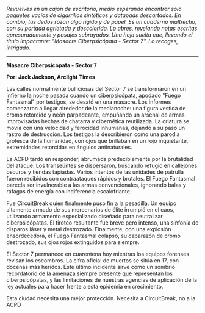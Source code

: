 _Revuelves en un cajón de escritorio, medio esperando encontrar solo paquetes vacíos de cigarrillos sintéticos y datapads descartados. En cambio, tus dedos rozan algo rígido y de papel. Es un cuaderno maltrecho, con su portada agrietada y descolorida. Lo abres, revelando notas escritas apresuradamente y pasajes subrayados. Una hoja suelta cae, llevando el título impactante: "Masacre Ciberpsicópata - Sector 7". Lo recoges, intrigado._

---

**Masacre Ciberpsicópata - Sector 7**

**Por: Jack Jackson, Arclight Times**

Las calles normalmente bulliciosas del Sector 7 se transformaron en un infierno la noche pasada cuando un ciberpsicópata, apodado "Fuego Fantasmal" por testigos, se desató en una masacre. Los informes comenzaron a llegar alrededor de la medianoche: una figura vestida de cromo retorcido y neón parpadeante, empuñando un arsenal de armas improvisadas hechas de chatarra y cibernética reutilizada. La criatura se movía con una velocidad y ferocidad inhumanas, dejando a su paso un rastro de destrucción. Los testigos la describieron como una parodia grotesca de la humanidad, con ojos que brillaban en un rojo inquietante, extremidades retorcidas en ángulos antinaturales.

La ACPD tardó en responder, abrumada predeciblemente por la brutalidad del ataque. Los transeúntes se dispersaron, buscando refugio en callejones oscuros y tiendas tapiadas. Varios intentos de las unidades de patrulla fueron recibidos con contraataques rápidos y brutales. El Fuego Fantasmal parecía ser invulnerable a las armas convencionales, ignorando balas y ráfagas de energía con indiferencia escalofriante.

Fue CircuitBreak quien finalmente puso fin a la pesadilla. Un equipo altamente armado de sus mercenarios de élite irrumpió en el caos, utilizando armamento especializado diseñado para neutralizar ciberpsicópatas. El tiroteo resultante fue breve pero intenso, una sinfonía de disparos láser y metal destrozado. Finalmente, con una explosión ensordecedora, el Fuego Fantasmal colapsó, su caparazón de cromo destrozado, sus ojos rojos extinguidos para siempre.

El Sector 7 permanece en cuarentena hoy mientras los equipos forenses revisan los escombros. La cifra oficial de muertos se sitúa en 17, con docenas más heridos. Este último incidente sirve como un sombrío recordatorio de la amenaza siempre presente que representan los ciberpsicópatas, y las limitaciones de nuestras agencias de aplicación de la ley actuales para hacer frente a esta epidemia en crecimiento.

Esta ciudad necesita una mejor protección. Necesita a CircuitBreak, no a la ACPD
